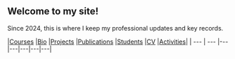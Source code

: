 ## Welcome to my  site!
Since 2024, this is where I keep my professional updates and key records.

|[Courses](https://etuyishimire.github.io/Courses)
|[Bio](https://etuyishimire.github.io/Bio)
|[Projects](https://etuyishimire.github.io/Projects)
|[Publications](https://etuyishimire.github.io/Publications/)
|[Students](https://etuyishimire.github.io/Students)
|[CV](https://etuyishimire.github.io/CV/)
|[Activities](https://etuyishimire.github.io/Activities)|
 | --- | --- |---|---|---|---|---|

